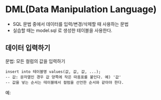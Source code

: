 # DML(Data Manipulation Language)
- SQL 문법 중에서 데이터를 입력/변경/삭제할 때 사용하는 문법
- 실습할 때는 model.sql 로 생성한 테이블을 사용한다.

## 데이터 입력하기
문법: 모든 컬럼의 값을 입력하기
~~~~
insert into 테이블명 values(값, 값, 값, ...);
-- 값: 문자열인 경우 값 양쪽에 작은 따옴표를 붙인다. 예) '값'
-- 값을 넣는 순서는 테이블에서 컬럼을 선언한 순서와 같아야 한다.
~~~~

예: 